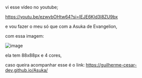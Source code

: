 vi esse vídeo no youtube;

https://youtu.be/ezwvbOHtw64?si=IEJE6Kld3I8ZU9bx

e vou fazer o meu só que com a Asuka de Evangelion,

com essa imagem:

![image](https://github.com/user-attachments/assets/63d8bbc3-4494-42a6-a7d8-a080cc4f5985)

ela tem 88x88px e 4 cores,

caso queira acompanhar esse é o link: https://guilherme-cesar-dev.github.io/Asuka/
